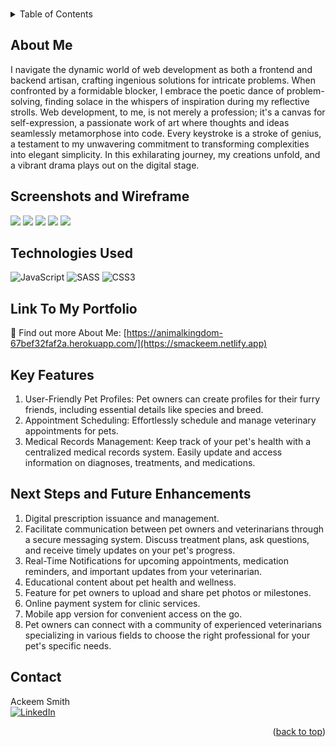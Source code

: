 <a name="readme-top"></a>

<br />
<div align="center">


</div>

<!-- TABLE OF CONTENTS -->
<details>
    <summary>Table of Contents</summary>
    <ul>
        <li><a href="#about-the-project">About Me</a></li>
        <li><a href="#screenshots-and-wireframe">Screenshots</a></li>
        <li><a href="#technologies-used">Link to Portfolio</a></li>
        <li><a href="#getting-started">Getting Started</a></li>
        <li><a href="#next-steps-and-future-enhancements">Next Steps and Future Enhancements</a></li>
        <li><a href="#contact">Contact</a></li>
    </ul>
</details>

## About Me
I navigate the dynamic world of web development as both a frontend and backend artisan, crafting ingenious solutions for intricate problems. When confronted by a formidable blocker, I embrace the poetic dance of problem-solving, finding solace in the whispers of inspiration during my reflective strolls. Web development, to me, is not merely a profession; it's a canvas for self-expression, a passionate work of art where thoughts and ideas seamlessly metamorphose into code. Every keystroke is a stroke of genius, a testament to my unwavering commitment to transforming complexities into elegant simplicity. In this exhilarating  journey, my creations unfold, and a vibrant drama plays out on the digital stage.

## Screenshots and Wireframe

![](./screenshots/landing-page.png)
![](./screenshots/signup.png)
![](./screenshots/login.png)
![](./screenshots/home.png)
![](./screenshots/medical-records.png)


## Technologies Used
![JavaScript](https://img.shields.io/badge/javascript-%23323330.svg?style=for-the-badge&logo=javascript&logoColor=%23F7DF1E)
![SASS](https://img.shields.io/badge/SASS-hotpink.svg?style=for-the-badge&logo=SASS&logoColor=white)
![CSS3](https://img.shields.io/badge/css3-%231572B6.svg?style=for-the-badge&logo=css3&logoColor=white)




## Link To My Portfolio
🚀 Find out more About Me: [https://animalkingdom-67bef32faf2a.herokuapp.com/](https://smackeem.netlify.app)


## Key Features
1. User-Friendly Pet Profiles:
   Pet owners can create profiles for their furry friends, including essential details like species and breed.
2. Appointment Scheduling:
   Effortlessly schedule and manage veterinary appointments for pets. 
3. Medical Records Management:
   Keep track of your pet's health with a centralized medical records system. Easily update and access information on diagnoses, treatments, and medications.
   
## Next Steps and Future Enhancements
1. Digital prescription issuance and management.
2. Facilitate communication between pet owners and veterinarians through a secure messaging system. Discuss treatment plans, ask questions, and receive timely updates on your pet's progress.
3. Real-Time Notifications for upcoming appointments, medication reminders, and important updates from your veterinarian.
4. Educational content about pet health and wellness.
5. Feature for pet owners to upload and share pet photos or milestones.
6. Online payment system for clinic services.
7. Mobile app version for convenient access on the go.
8. Pet owners can connect with a community of experienced veterinarians specializing in various fields to choose the right professional for your pet's specific needs.

## Contact
Ackeem Smith </br>
[![LinkedIn](https://img.shields.io/badge/linkedin-%230077B5.svg?style=for-the-badge&logo=linkedin&logoColor=white)](https://www.linkedin.com/in/smackeem/)


<p align="right">(<a href="#readme-top">back to top</a>)</p>



